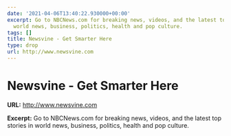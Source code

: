 ```yaml
---
date: '2021-04-06T13:40:22.930000+00:00'
excerpt: Go to NBCNews.com for breaking news, videos, and the latest top stories in
  world news, business, politics, health and pop culture.
tags: []
title: Newsvine - Get Smarter Here
type: drop
url: http://www.newsvine.com
---
```


# Newsvine - Get Smarter Here

**URL:** http://www.newsvine.com

**Excerpt:** Go to NBCNews.com for breaking news, videos, and the latest top stories in world news, business, politics, health and pop culture.

